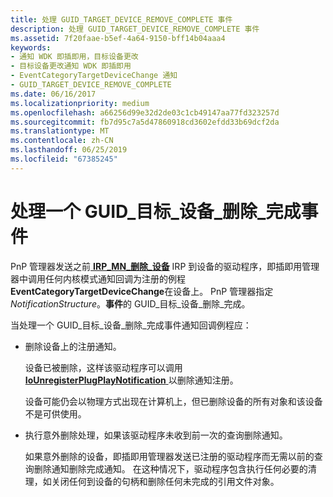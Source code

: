 ```yaml
---
title: 处理 GUID_TARGET_DEVICE_REMOVE_COMPLETE 事件
description: 处理 GUID_TARGET_DEVICE_REMOVE_COMPLETE 事件
ms.assetid: 7f20faae-b5ef-4a64-9150-bff14b04aaa4
keywords:
- 通知 WDK 即插即用，目标设备更改
- 目标设备更改通知 WDK 即插即用
- EventCategoryTargetDeviceChange 通知
- GUID_TARGET_DEVICE_REMOVE_COMPLETE
ms.date: 06/16/2017
ms.localizationpriority: medium
ms.openlocfilehash: a66256d99e32d2de03c1cb49147aa77fd323257d
ms.sourcegitcommit: fb7d95c7a5d47860918cd3602efdd33b69dcf2da
ms.translationtype: MT
ms.contentlocale: zh-CN
ms.lasthandoff: 06/25/2019
ms.locfileid: "67385245"
---
```

# <a name="handling-a-guidtargetdeviceremovecomplete-event"></a>处理一个 GUID\_目标\_设备\_删除\_完成事件





PnP 管理器发送之前[ **IRP\_MN\_删除\_设备**](https://docs.microsoft.com/windows-hardware/drivers/kernel/irp-mn-remove-device) IRP 到设备的驱动程序，即插即用管理器中调用任何内核模式通知回调为注册的例程**EventCategoryTargetDeviceChange**在设备上。 PnP 管理器指定*NotificationStructure*。**事件**的 GUID\_目标\_设备\_删除\_完成。

当处理一个 GUID\_目标\_设备\_删除\_完成事件通知回调例程应：

-   删除设备上的注册通知。

    设备已被删除，这样该驱动程序可以调用[ **IoUnregisterPlugPlayNotification** ](https://docs.microsoft.com/windows-hardware/drivers/ddi/content/wdm/nf-wdm-iounregisterplugplaynotification)以删除通知注册。

    设备可能仍会以物理方式出现在计算机上，但已删除设备的所有对象和该设备不是可供使用。

-   执行意外删除处理，如果该驱动程序未收到前一次的查询删除通知。

    如果意外删除的设备，即插即用管理器发送已注册的驱动程序而无需以前的查询删除通知删除完成通知。 在这种情况下，驱动程序包含执行任何必要的清理，如关闭任何到设备的句柄和删除任何未完成的引用文件对象。

 

 




